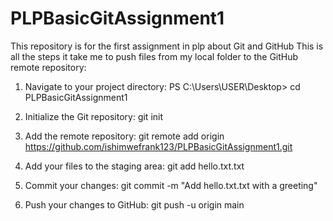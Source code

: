 # PLPBasicGitAssignment1
This repository is for the first assignment in plp about Git and GitHub
This is all the steps it take me to push files from my local folder to the GitHub remote repository:
1.  Navigate to your project directory:
    PS C:\Users\USER\Desktop> cd PLPBasicGitAssignment1
    
3.  Initialize the Git repository:
    git init

4. Add the remote repository:
    git remote add origin https://github.com/ishimwefrank123/PLPBasicGitAssignment1.git

5.  Add your files to the staging area:
    git add hello.txt.txt

6.  Commit your changes:
    git commit -m "Add hello.txt.txt with a greeting"

7.  Push your changes to GitHub:
    git push -u origin main

